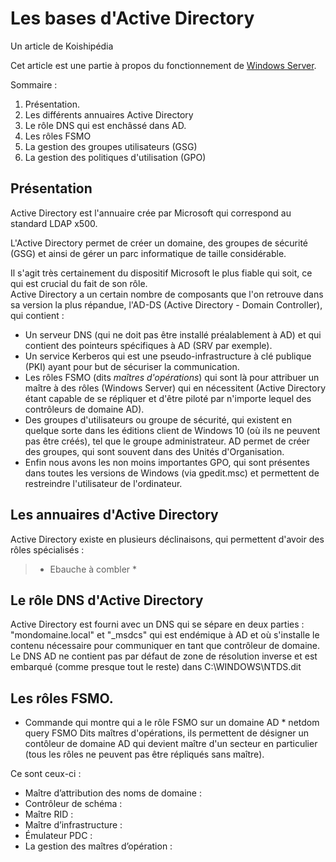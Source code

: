 # Les bases d'Active Directory

Un article de Koishipédia   

Cet article est une partie à propos du fonctionnement de [Windows Server](windows-server-bases).   
  
  
Sommaire :   
	   
1. Présentation.
2. Les différents annuaires Active Directory
3. Le rôle DNS qui est enchâssé dans AD.
4. Les rôles FSMO
5. La gestion des groupes utilisateurs (GSG)
6. La gestion des politiques d'utilisation (GPO)

## Présentation

Active Directory est l'annuaire crée par Microsoft qui correspond au standard LDAP x500.  

L'Active Directory permet de créer un domaine, des groupes de sécurité (GSG) et ainsi de gérer un parc informatique de taille considérable.   
  
Il s'agit très certainement du dispositif Microsoft le plus fiable qui soit, ce qui est crucial du fait de son rôle.   
Active Directory a un certain nombre de composants que l'on retrouve dans sa version la plus répandue, l'AD-DS (Active Directory - Domain Controller), qui contient :
* Un serveur DNS (qui ne doit pas être installé préalablement à AD) et qui contient des pointeurs spécifiques à AD (SRV par exemple).  
* Un service Kerberos qui est une pseudo-infrastructure à clé publique (PKI) ayant pour but de sécuriser la communication.  
* Les rôles FSMO (dits *maîtres d'opérations*) qui sont là pour attribuer un maître à des rôles (Windows Server) qui en nécessitent (Active Directory étant capable de se répliquer et d'être piloté par n'importe lequel des contrôleurs de domaine AD).
* Des groupes d'utilisateurs ou groupe de sécurité, qui existent en quelque sorte dans les éditions client de Windows 10 (où ils ne peuvent pas être créés), tel que le groupe administrateur. AD permet de créer des groupes, qui sont souvent dans des Unités d'Organisation.
* Enfin nous avons les non moins importantes GPO, qui sont présentes dans toutes les versions de Windows (via gpedit.msc) et permettent de restreindre l'utilisateur de l'ordinateur.

## Les annuaires d'Active Directory
  
Active Directory existe en plusieurs déclinaisons, qui permettent d'avoir des rôles spécialisés :

> * Ebauche à combler *

## Le rôle DNS d'Active Directory

  
Active Directory est fourni avec un DNS qui se sépare en deux parties : "mondomaine.local" et "\_msdcs" qui est endémique à AD et où s'installe le contenu nécessaire pour communiquer en tant que contrôleur de domaine.  Le DNS AD ne contient pas par défaut de zone de résolution inverse et est embarqué (comme presque tout le reste) dans C:\WINDOWS\NTDS.dit

## Les rôles FSMO.

 * Commande qui montre qui a le rôle FSMO sur un domaine AD *
    netdom query FSMO
Dits maîtres d'opérations, ils permettent de désigner un contôleur de domaine AD qui devient maître d'un secteur en particulier (tous les rôles ne peuvent pas être répliqués sans maître).  

Ce sont ceux-ci : 
* Maître d’attribution des noms de domaine :
* Contrôleur de schéma :
* Maître RID :
* Maître d’infrastructure :
* Émulateur PDC :
* La gestion des maîtres d’opération :
